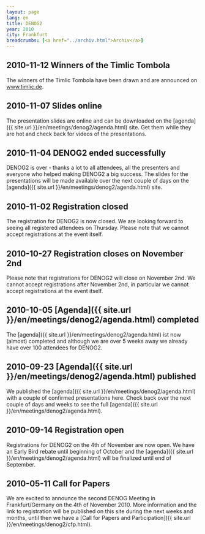 ```yaml
---
layout: page
lang: en
title: DENOG2
year: 2010
city: Frankfurt
breadcrumbs: [<a href="../archiv.html">Archiv</a>]
---
```

## 2010-11-12 Winners of the Timlic Tombola

The winners of the Timlic Tombola have been drawn and are announced on www.timlic.de.

## 2010-11-07 Slides online

The presentation slides are online and can be downloaded on the [agenda]({{ site.url }}/en/meetings/denog2/agenda.html) site. Get them while they are hot and check back for videos of the presentations.

## 2010-11-04 DENOG2 ended successfully

DENOG2 is over - thanks a lot to all attendees, all the presenters and everyone who helped making DENOG2 a big success. The slides for the presentations will be made available over the next couple of days on the [agenda]({{ site.url }}/en/meetings/denog2/agenda.html) site.

## 2010-11-02 Registration closed

The registration for DENOG2 is now closed. We are looking forward to seeing all registered attendees on Thursday.
Please note that we cannot accept registrations at the event itself.

## 2010-10-27 Registration closes on November 2nd

Please note that registrations for DENOG2 will close on November 2nd. We cannot accept registrations after November 2nd, in particular we cannot accept registrations at the event itself.

## 2010-10-05 [Agenda]({{ site.url }}/en/meetings/denog2/agenda.html) completed

The [agenda]({{ site.url }}/en/meetings/denog2/agenda.html) ist now (almost) completed and although we are over 5 weeks away we already have over 100 attendees for DENOG2.

## 2010-09-23 [Agenda]({{ site.url }}/en/meetings/denog2/agenda.html) published

We published the [agenda]({{ site.url }}/en/meetings/denog2/agenda.html) with a couple of confirmed presentations here. Check back over the next couple of days and weeks to see the full [agenda]({{ site.url }}/en/meetings/denog2/agenda.html).

## 2010-09-14 Registration open

Registrations for DENOG2 on the 4th of November are now open. We have an Early Bird rebate until beginning of October and the [agenda]({{ site.url }}/en/meetings/denog2/agenda.html) will be finalized until end of September.

## 2010-05-11 Call for Papers

We are excited to announce the second DENOG Meeting in Frankfurt/Germany on the 4th of November 2010. More information and the link to registration will be published on this site during the next weeks and months, until then we have a [Call for Papers and Participation]({{ site.url }}/en/meetings/denog2/cfp.html).
